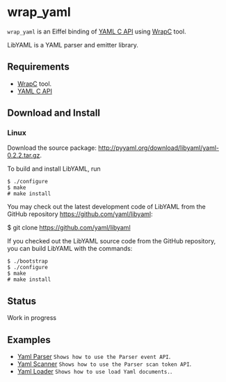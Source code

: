 # wrap_yaml
`wrap_yaml` is an Eiffel binding of [YAML C API](https://github.com/yaml/libyaml) 
using [WrapC](https://github.com/eiffel-wrap-c/WrapC) tool.

LibYAML is a YAML parser and emitter library.


## Requirements 

*  [WrapC](https://github.com/eiffel-wrap-c/WrapC) tool.
*  [YAML C API](https://github.com/yaml/libyaml)


## Download and  Install

### Linux

Download the source package: http://pyyaml.org/download/libyaml/yaml-0.2.2.tar.gz.

To build and install LibYAML, run

	$ ./configure
	$ make
	# make install

You may check out the latest development code of LibYAML from the GitHub repository https://github.com/yaml/libyaml:

$ git clone https://github.com/yaml/libyaml

If you checked out the LibYAML source code from the GitHub repository, you can build LibYAML with the commands:

	$ ./bootstrap
	$ ./configure
	$ make
	# make install
	

## Status

Work in progress


## Examples

* [Yaml Parser](examples/parser)   `Shows how to use the Parser event API`.
* [Yaml Scanner](examples/scanner)  `Shows how to use the Parser scan token API`.
* [Yaml Loader](examples/loader)  `Shows how to use load Yaml documents.`.

